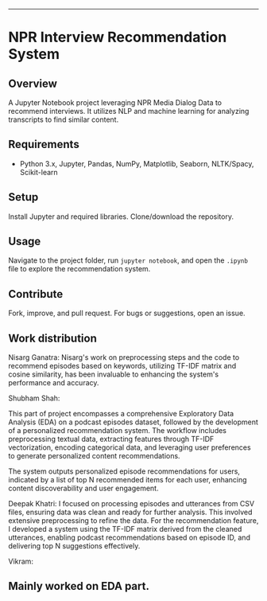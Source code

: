 
---

# NPR Interview Recommendation System

## Overview
A Jupyter Notebook project leveraging NPR Media Dialog Data to recommend interviews. It utilizes NLP and machine learning for analyzing transcripts to find similar content.

## Requirements
- Python 3.x, Jupyter, Pandas, NumPy, Matplotlib, Seaborn, NLTK/Spacy, Scikit-learn

## Setup
Install Jupyter and required libraries. Clone/download the repository.

## Usage
Navigate to the project folder, run `jupyter notebook`, and open the `.ipynb` file to explore the recommendation system.

## Contribute
Fork, improve, and pull request. For bugs or suggestions, open an issue.

## Work distribution
Nisarg Ganatra: 
Nisarg's work on preprocessing steps and the code to recommend episodes based on keywords, utilizing TF-IDF matrix and cosine similarity, has been invaluable to enhancing the system's performance and accuracy.

Shubham Shah:

This  part of project encompasses a comprehensive Exploratory Data Analysis (EDA) on a podcast episodes dataset, followed by the development of a personalized recommendation system. The workflow includes preprocessing textual data, extracting features through TF-IDF vectorization, encoding categorical data, and leveraging user preferences to generate personalized content recommendations.


The system outputs personalized episode recommendations for users, indicated by a list of top N recommended items for each user, enhancing content discoverability and user engagement.

Deepak Khatri:
I focused on processing episodes and utterances from CSV files, ensuring data was clean and ready for further analysis. This involved extensive preprocessing to refine the data. For the recommendation feature, I developed a system using the TF-IDF matrix derived from the cleaned utterances, enabling podcast recommendations based on episode ID, and delivering top N suggestions effectively.


Vikram:

Mainly worked on EDA part.
---

